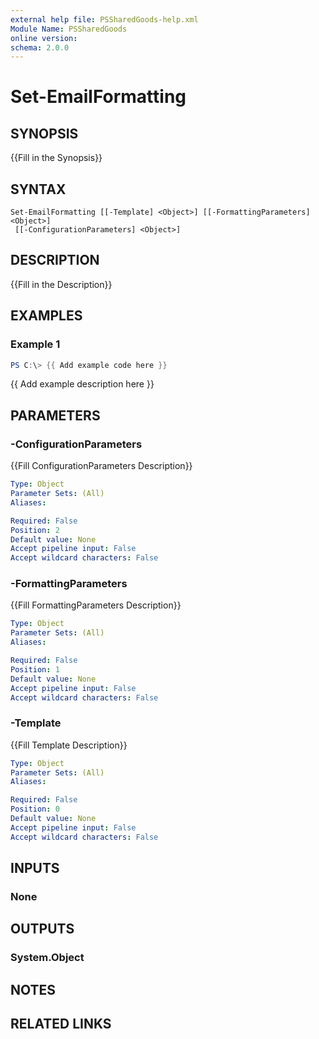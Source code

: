 ```yaml
---
external help file: PSSharedGoods-help.xml
Module Name: PSSharedGoods
online version:
schema: 2.0.0
---
```


# Set-EmailFormatting

## SYNOPSIS
{{Fill in the Synopsis}}

## SYNTAX

```
Set-EmailFormatting [[-Template] <Object>] [[-FormattingParameters] <Object>]
 [[-ConfigurationParameters] <Object>]
```

## DESCRIPTION
{{Fill in the Description}}

## EXAMPLES

### Example 1
```powershell
PS C:\> {{ Add example code here }}
```

{{ Add example description here }}

## PARAMETERS

### -ConfigurationParameters
{{Fill ConfigurationParameters Description}}

```yaml
Type: Object
Parameter Sets: (All)
Aliases:

Required: False
Position: 2
Default value: None
Accept pipeline input: False
Accept wildcard characters: False
```

### -FormattingParameters
{{Fill FormattingParameters Description}}

```yaml
Type: Object
Parameter Sets: (All)
Aliases:

Required: False
Position: 1
Default value: None
Accept pipeline input: False
Accept wildcard characters: False
```

### -Template
{{Fill Template Description}}

```yaml
Type: Object
Parameter Sets: (All)
Aliases:

Required: False
Position: 0
Default value: None
Accept pipeline input: False
Accept wildcard characters: False
```

## INPUTS

### None

## OUTPUTS

### System.Object
## NOTES

## RELATED LINKS
